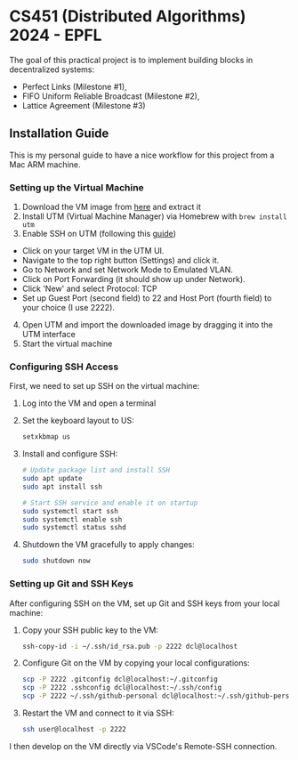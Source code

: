 # CS451 (Distributed Algorithms) 2024 - EPFL

The goal of this practical project is to implement building blocks in decentralized systems:

  - Perfect Links (Milestone #1),
  - FIFO Uniform Reliable Broadcast (Milestone #2),
  - Lattice Agreement (Milestone #3)

## Installation Guide

This is my personal guide to have a nice workflow for this project from a Mac ARM machine.

### Setting up the Virtual Machine
1. Download the VM image from [here](https://drive.google.com/file/d/13Cx0s23CIlxz8t_AHrNfE-68fYh5OPNy/view?usp=sharing) and extract it
2. Install UTM (Virtual Machine Manager) via Homebrew with `brew install utm`
3. Enable SSH on UTM (following this [guide](https://arteen.linux.ucla.edu/ssh-into-utm-vm.html))
  - Click on your target VM in the UTM UI.
  - Navigate to the top right button (Settings) and click it.
  - Go to Network and set Network Mode to Emulated VLAN.
  - Click on Port Forwarding (it should show up under Network).
  - Click 'New' and select Protocol: TCP
  - Set up Guest Port (second field) to 22 and Host Port (fourth field) to your choice (I use 2222).
4. Open UTM and import the downloaded image by dragging it into the UTM interface
5. Start the virtual machine

### Configuring SSH Access
First, we need to set up SSH on the virtual machine:

1. Log into the VM and open a terminal
2. Set the keyboard layout to US:
   ```bash
   setxkbmap us
   ```

3. Install and configure SSH:
   ```bash
   # Update package list and install SSH
   sudo apt update
   sudo apt install ssh
   
   # Start SSH service and enable it on startup
   sudo systemctl start ssh
   sudo systemctl enable ssh 
   sudo systemctl status sshd
   ```

4. Shutdown the VM gracefully to apply changes:
   ```bash
   sudo shutdown now
   ```

### Setting up Git and SSH Keys
After configuring SSH on the VM, set up Git and SSH keys from your local machine:

1. Copy your SSH public key to the VM:
   ```bash
   ssh-copy-id -i ~/.ssh/id_rsa.pub -p 2222 dcl@localhost
   ```

2. Configure Git on the VM by copying your local configurations:
   ```bash
   scp -P 2222 .gitconfig dcl@localhost:~/.gitconfig
   scp -P 2222 .sshconfig dcl@localhost:~/.ssh/config
   scp -P 2222 ~/.ssh/github-personal dcl@localhost:~/.ssh/github-personal
   ```

3. Restart the VM and connect to it via SSH:
   ```bash
   ssh user@localhost -p 2222
   ```

I then develop on the VM directly via VSCode's Remote-SSH connection.